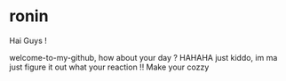 # ronin
Hai Guys !

welcome-to-my-github, how about your day ?
HAHAHA just kiddo, im ma just figure it out what your reaction !! Make your cozzy

